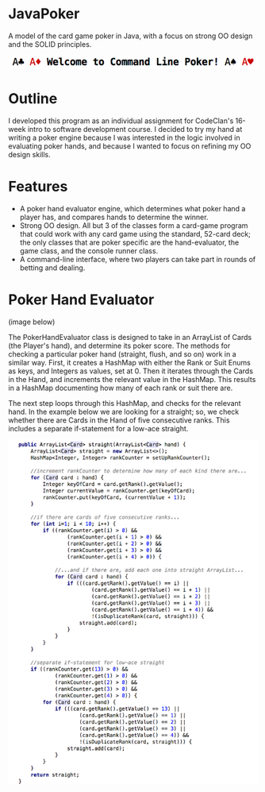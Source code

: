 # JavaPoker
A model of the card game poker in Java, with a focus on strong OO design and the SOLID principles.

![poker_welcome](poker_welcome.png)

# Outline
I developed this program as an individual assignment for CodeClan's 16-week intro to software development course. I decided to try my hand at writing a poker engine because I was interested in the logic involved in evaluating poker hands, and because I wanted to focus on refining my OO design skills. 

# Features

- A poker hand evaluator engine, which determines what poker hand a player has, and compares hands to determine the winner. 
- Strong OO design. All but 3 of the classes form a card-game program that could work with any card game using the standard, 52-card deck;
  the only classes that are poker specific are the hand-evaluator, the game class, and the console runner class. 
- A command-line interface, where two players can take part in rounds of betting and dealing. 

# Poker Hand Evaluator
(image below)

The PokerHandEvaluator class is designed to take in an ArrayList of Cards (the Player's hand), and determine its poker score. The methods for checking a particular poker hand (straight, flush, and so on) work in a similar way. First, it creates a HashMap with either the Rank or Suit Enums as keys, and Integers as values, set at 0. Then it iterates through the Cards in the Hand, and increments the relevant value in the HashMap. This results in a HashMap documenting how many of each rank or suit there are. 

The next step loops through this HashMap, and checks for the relevant hand. In the example below we are looking for a straight; so, we check whether there are Cards in the Hand of five consecutive ranks. This includes a separate if-statement for a low-ace straight. 

![poker_code](poker_code.png)
